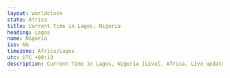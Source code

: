```yaml
---
layout: worldclock
state: Africa
title: Current Time in Lagos, Nigeria
heading: Lagos
name: Nigeria
iso: NG
timezone: Africa/Lagos
utc: UTC +00:13
description: Current Time in Lagos, Nigeria [Live], Africa. Live update now time in Lagos, timezone Africa/Lagos, UTC +00:13, Country ISO code & Current Local Time.
---
```


